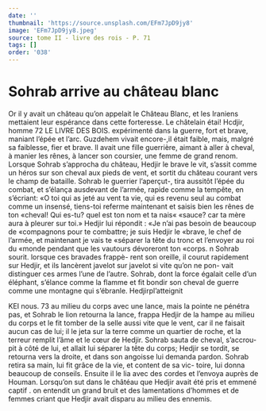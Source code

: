 ```yaml
---
date: ''
thumbnail: 'https://source.unsplash.com/EFm7JpD9jy8'
image: 'EFm7JpD9jy8.jpeg'
source: tome II - livre des rois - P. 71
tags: []
order: '038'
---
```


# Sohrab arrive au château blanc

Or il y avait un château qu’on appelait le Château
Blanc, et les Iraniens mettaient leur espérance dans cette forteresse. Le châtelain étai! Hcdjir, homme
72 LE LIVRE DES BOIS. expérimenté dans la guerre, fort et brave, maniant l’épée et l’arc. Guzdehem vivait encore-,il était faible,
mais, malgré sa faiblesse, fier et brave. ll avait une
fille guerrière, aimant à aller à cheval, à manier les
rênes, à lancer son coursier, une femme de grand
renom. Lorsque Sohrab s’approcha du château,
Hedjir le brave le vit, s’assit comme un héros sur
son cheval aux pieds de vent, et sortit du château
courant vers le champ de bataille. Sohrab le guerrier l’aperçut-, tira aussitôt l’épée du combat, et s’élança
ausdevant de l’armée, rapide comme la tempête, en s’écriant: «O toi qui as jeté au vent ta vie, qui es
revenu seul au combat comme un insensé, tiens-toi referme maintenant et saisis bien les rênes de ton «cheval! Qui es-tu? quel est ton nom et ta nais« «sauce? car ta mère aura à pleurer sur toi.» Hedjir
lui répondit : «Je n’ai pas besoin de beaucoup de «compagnons pour te combattre; je suis Hedjir le «brave, le chef de l’armée, et maintenant je vais te «séparer la tête du tronc et l’envoyer au roi du
«monde pendant que les vautours dévoreront ton «corps. n Sohrab sourit. lorsque ces bravades frappè- rent son oreille, il courut rapidement sur Hedjir, et ils lancèrent javelot sur javelot si vite qu’on ne pon-
vait distinguer ces armes l’une de l’autre. Sohrab, dont la force égalait celle d’un éléphant, s’élance
comme la flamme et fit bondir son cheval de guerre comme une montagne qui s’ébranle. Hedjirpl’atteignit

KEI nous. 73 au milieu du corps avec une lance, mais la pointe
ne pénétra pas, et Sohrab le lion retourna la lance, frappa Hedjir de la hampe au milieu du corps et le fit tomber de la selle aussi vite que le vent, car il ne faisait aucun cas de lui; il le jeta sur la terre comme un quartier de roche, et la terreur remplit l’âme et
le cœur de Hedjir. Sohrab sauta de cheval, s’accrou-
pit à côté de lui, et allait lui séparer la tête du
corps; Hedjir se tordit, se retourna vers la droite, et dans son angoisse lui demanda pardon. Sohrab retira sa main, lui fit grâce de la vie, et content de sa vic- toire, lui donna beaucoup de conseils. Ensuite il le lia avec des cordes et l’envoya auprès de Houman.
Lorsqu’on sut dans le châtéau que Hedjir avait été
pris et emmené captif . on entendit un grand bruit et des lamentations d’hommes et de femmes criant que Hedjir avait disparu au milieu des ennemis.
